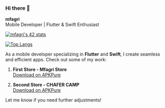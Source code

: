 ### Hi there 👋

**mfagri**  
Mobile Developer | Flutter & Swift Enthusiast

<a href="https://github.com/oakoudad/badge42"><img src="https://badge.mediaplus.ma/binary/mfagri" alt="mfagri's 42 stats" /></a>

[![Top Langs](https://github-readme-stats.vercel.app/api/top-langs/?username=mfagri&show_icons=true&theme=cobalt)](https://github.com/anuraghazra/github-readme-stats)


As a mobile developer specializing in **Flutter** and **Swift**, I create seamless and efficient apps. Check out some of my work:

1. **First Store - Mfagri Store**  
   [Download on APKPure](https://apkpure.com/ar/developer/Mfagri%20Store)

2. **Second Store - CHAFER CAMP**  
   [Download on APKPure](https://apkpure.com/developer/CHAFER%20CAMP)


Let me know if you need further adjustments!
